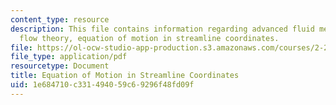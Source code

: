 ```yaml
---
content_type: resource
description: This file contains information regarding advanced fluid mechanics, potential
  flow theory, equation of motion in streamline coordinates.
file: https://ol-ocw-studio-app-production.s3.amazonaws.com/courses/2-25-advanced-fluid-mechanics-fall-2013/1e684710c331494059c69296f48fd09f_MIT2_25F13_EquationMotion.pdf
file_type: application/pdf
resourcetype: Document
title: Equation of Motion in Streamline Coordinates
uid: 1e684710-c331-4940-59c6-9296f48fd09f
---
```

